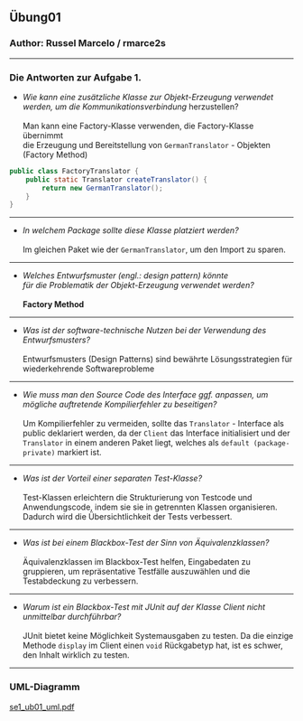 ## Übung01

### Author: Russel Marcelo / rmarce2s

---

### Die Antworten zur Aufgabe 1.

- *Wie kann eine zusätzliche Klasse zur Objekt-Erzeugung verwendet <br />
werden, um die Kommunikationsverbindung*
herzustellen?
  <br />
  <br />
Man kann eine Factory-Klasse verwenden, die Factory-Klasse übernimmt <br /> die Erzeugung und Bereitstellung von 
`GermanTranslator` - Objekten (Factory Method)
```java
public class FactoryTranslator {
    public static Translator createTranslator() {
        return new GermanTranslator();
    }
}
```
---
- *In welchem Package sollte diese Klasse platziert werden?*
  <br />
  <br />
Im gleichen Paket wie der `GermanTranslator`, um den Import zu sparen.
---
- *Welches Entwurfsmuster (engl.: design pattern) könnte <br /> für die Problematik der 
Objekt-Erzeugung verwendet werden?*
  <br />
  <br />
**Factory Method**
---
- *Was ist der software-technische Nutzen bei der Verwendung des Entwurfsmusters?*
  <br />
  <br />
Entwurfsmusters (Design Patterns) sind bewährte Lösungsstrategien für wiederkehrende Softwareprobleme
--- 
- *Wie muss man den Source Code des Interface ggf. anpassen, um mögliche auftretende Kompilierfehler
zu beseitigen?*
  <br />
  <br />
Um Kompilierfehler zu vermeiden, sollte das `Translator` - Interface als public deklariert werden, da der `Client` das 
Interface initialisiert und der `Translator` in einem anderen Paket liegt, welches als `default (package-private)` 
markiert ist.
---
- *Was ist der Vorteil einer separaten Test-Klasse?*
  <br />
  <br />
Test-Klassen erleichtern die Strukturierung von Testcode und Anwendungscode, indem sie sie in 
getrennten Klassen organisieren. Dadurch wird die Übersichtlichkeit der Tests verbessert.
---
- *Was ist bei einem Blackbox-Test der Sinn von Äquivalenzklassen?*
  <br />
  <br />
Äquivalenzklassen im Blackbox-Test helfen, Eingabedaten zu gruppieren, um repräsentative Testfälle auszuwählen und
die Testabdeckung zu verbessern.
---
- *Warum ist ein Blackbox-Test mit JUnit auf der Klasse Client nicht unmittelbar durchführbar?*
  <br />
  <br />
JUnit bietet keine Möglichkeit Systemausgaben zu testen. Da die einzige Methode `display` im Client einen `void`
Rückgabetyp hat, ist es schwer, den Inhalt wirklich zu testen.
---
### UML-Diagramm

[se1_ub01_uml.pdf](se1_ub01_uml.pdf)
